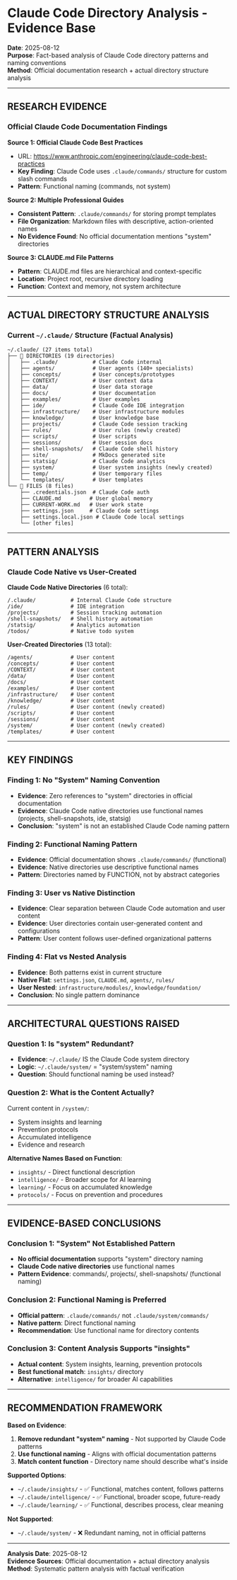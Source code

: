 # Claude Code Directory Analysis - Evidence Base

**Date**: 2025-08-12  
**Purpose**: Fact-based analysis of Claude Code directory patterns and naming conventions  
**Method**: Official documentation research + actual directory structure analysis  

---

## **RESEARCH EVIDENCE**

### **Official Claude Code Documentation Findings**

**Source 1: Official Claude Code Best Practices**
- URL: https://www.anthropic.com/engineering/claude-code-best-practices
- **Key Finding**: Claude Code uses `.claude/commands/` structure for custom slash commands
- **Pattern**: Functional naming (commands, not system)

**Source 2: Multiple Professional Guides**
- **Consistent Pattern**: `.claude/commands/` for storing prompt templates
- **File Organization**: Markdown files with descriptive, action-oriented names
- **No Evidence Found**: No official documentation mentions "system" directories

**Source 3: CLAUDE.md File Patterns**
- **Pattern**: CLAUDE.md files are hierarchical and context-specific
- **Location**: Project root, recursive directory loading
- **Function**: Context and memory, not system architecture

---

## **ACTUAL DIRECTORY STRUCTURE ANALYSIS**

### **Current `~/.claude/` Structure** (Factual Analysis)

```
~/.claude/ (27 items total)
├── 📁 DIRECTORIES (19 directories)
│   ├── .claude/           # Claude Code internal
│   ├── agents/            # User agents (140+ specialists)
│   ├── concepts/          # User concepts/prototypes  
│   ├── CONTEXT/           # User context data
│   ├── data/              # User data storage
│   ├── docs/              # User documentation
│   ├── examples/          # User examples
│   ├── ide/               # Claude Code IDE integration
│   ├── infrastructure/    # User infrastructure modules
│   ├── knowledge/         # User knowledge base
│   ├── projects/          # Claude Code session tracking
│   ├── rules/             # User rules (newly created)
│   ├── scripts/           # User scripts
│   ├── sessions/          # User session docs
│   ├── shell-snapshots/   # Claude Code shell history
│   ├── site/              # MkDocs generated site
│   ├── statsig/           # Claude Code analytics
│   ├── system/            # User system insights (newly created)
│   ├── temp/              # User temporary files
│   └── templates/         # User templates
└── 📄 FILES (8 files)
    ├── .credentials.json  # Claude Code auth
    ├── CLAUDE.md         # User global memory
    ├── CURRENT-WORK.md   # User work state
    ├── settings.json     # Claude Code settings
    ├── settings.local.json # Claude Code local settings
    └── [other files]
```

---

## **PATTERN ANALYSIS**

### **Claude Code Native vs User-Created**

**Claude Code Native Directories** (6 total):
```
/.claude/           # Internal Claude Code structure
/ide/               # IDE integration
/projects/          # Session tracking automation  
/shell-snapshots/   # Shell history automation
/statsig/           # Analytics automation
/todos/             # Native todo system
```

**User-Created Directories** (13 total):
```
/agents/            # User content
/concepts/          # User content  
/CONTEXT/           # User content
/data/              # User content
/docs/              # User content
/examples/          # User content
/infrastructure/    # User content
/knowledge/         # User content
/rules/             # User content (newly created)
/scripts/           # User content
/sessions/          # User content
/system/            # User content (newly created)
/templates/         # User content
```

---

## **KEY FINDINGS**

### **Finding 1: No "System" Naming Convention**
- **Evidence**: Zero references to "system" directories in official documentation
- **Evidence**: Claude Code native directories use functional names (projects, shell-snapshots, ide, statsig)
- **Conclusion**: "system" is not an established Claude Code naming pattern

### **Finding 2: Functional Naming Pattern**
- **Evidence**: Official documentation shows `.claude/commands/` (functional)
- **Evidence**: Native directories use descriptive functional names
- **Pattern**: Directories named by FUNCTION, not by abstract categories

### **Finding 3: User vs Native Distinction**
- **Evidence**: Clear separation between Claude Code automation and user content
- **Evidence**: User directories contain user-generated content and configurations
- **Pattern**: User content follows user-defined organizational patterns

### **Finding 4: Flat vs Nested Analysis**
- **Evidence**: Both patterns exist in current structure
- **Native Flat**: `settings.json`, `CLAUDE.md`, `agents/`, `rules/` 
- **User Nested**: `infrastructure/modules/`, `knowledge/foundation/`
- **Conclusion**: No single pattern dominance

---

## **ARCHITECTURAL QUESTIONS RAISED**

### **Question 1: Is "system" Redundant?**
- **Evidence**: `~/.claude/` IS the Claude Code system directory
- **Logic**: `~/.claude/system/` = "system/system" naming
- **Question**: Should functional naming be used instead?

### **Question 2: What is the Content Actually?**
Current content in `/system/`:
- System insights and learning
- Prevention protocols  
- Accumulated intelligence
- Evidence and research

**Alternative Names Based on Function**:
- `insights/` - Direct functional description
- `intelligence/` - Broader scope for AI learning
- `learning/` - Focus on accumulated knowledge
- `protocols/` - Focus on prevention and procedures

---

## **EVIDENCE-BASED CONCLUSIONS**

### **Conclusion 1: "System" Not Established Pattern**
- **No official documentation** supports "system" directory naming
- **Claude Code native directories** use functional names
- **Pattern Evidence**: commands/, projects/, shell-snapshots/ (functional naming)

### **Conclusion 2: Functional Naming is Preferred**
- **Official pattern**: `.claude/commands/` not `.claude/system/commands/`
- **Native pattern**: Direct functional naming
- **Recommendation**: Use functional name for directory contents

### **Conclusion 3: Content Analysis Supports "insights"**
- **Actual content**: System insights, learning, prevention protocols
- **Best functional match**: `insights/` directory
- **Alternative**: `intelligence/` for broader AI capabilities

---

## **RECOMMENDATION FRAMEWORK**

**Based on Evidence**:
1. **Remove redundant "system" naming** - Not supported by Claude Code patterns
2. **Use functional naming** - Aligns with official documentation patterns  
3. **Match content function** - Directory name should describe what's inside

**Supported Options**:
- `~/.claude/insights/` - ✅ Functional, matches content, follows patterns
- `~/.claude/intelligence/` - ✅ Functional, broader scope, future-ready
- `~/.claude/learning/` - ✅ Functional, describes process, clear meaning

**Not Supported**:
- `~/.claude/system/` - ❌ Redundant naming, not in official patterns

---

**Analysis Date**: 2025-08-12  
**Evidence Sources**: Official documentation + actual directory analysis  
**Method**: Systematic pattern analysis with factual verification